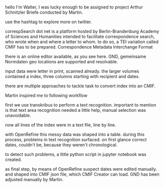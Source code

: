 hello I'm Walter,
I was lucky enough to be assigned to project Arthur Schnitzler Briefe conducted by Martin.

use the hashtag to explore more on twitter.

correspSearch dot net is a platform hosted by 
Berlin-Brandenburg Academy of Sciences and Humanities intended to facilitate correspondence search, who wrote when and where a letter to whom.
to do so, a TEI variation called CMIF has to be prepared.
Correspondence Metadata Interchange Format

there is an online editor available, as you see here.
GND, gemeinsame Normdaten geo locations are supported and resolvable.

input data were letter in print, scanned already.
the larger volumes contained a index, three columns starting with recipient and dates.

there are multiple approaches to tackle task to convert index into an CMIF.

Martin inspired me to following workflow

first we use transkribus to perform a text recognition.
important to mention is that text area recognition needed a little help, manual selection was unavoidable.

now all lines of the index were in a text file, line by line.

with OpenRefine this messy data was shaped into a table.
during this process, problems in text recognition surfaced.
on first glance correct dates, couldn't be, because they weren't chronological.

to detect such problems, a little python script in jupyter notebook was created.

as final step, by means of OpenRefine suspect dates were edited manually.
and shaped into CMIF json file, which CMIF Creator can load.
GND has been adjusted manually by Martin.


